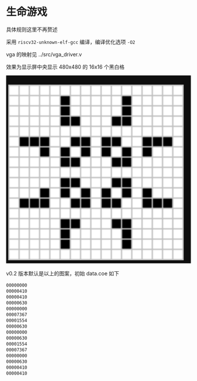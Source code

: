 # 生命游戏

具体规则这里不再赘述

采用 `riscv32-unknown-elf-gcc` 编译，编译优化选项 `-O2`

vga 的映射见 ../src/vga_driver.v

效果为显示屏中央显示 480x480 的 16x16 个黑白格

![default](default.png)

v0.2 版本默认是以上的图案，初始 data.coe 如下

```plaintext
00000000
00000410
00000410
00000630
00000000
00007367
00001554
00000630
00000000
00000630
00001554
00007367
00000000
00000630
00000410
00000410
```

